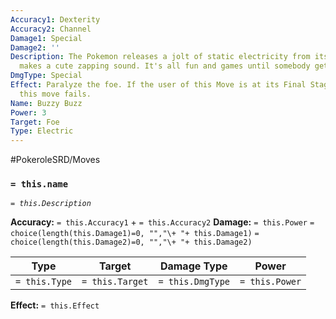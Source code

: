 ```yaml
---
Accuracy1: Dexterity
Accuracy2: Channel
Damage1: Special
Damage2: ''
Description: The Pokemon releases a jolt of static electricity from its fur, that
  makes a cute zapping sound. It's all fun and games until somebody gets paralyzed.
DmgType: Special
Effect: Paralyze the foe. If the user of this Move is at its Final Stage of Evolution,
  this move fails.
Name: Buzzy Buzz
Power: 3
Target: Foe
Type: Electric
---
```


#PokeroleSRD/Moves

### `= this.name` 
*`= this.Description`*

**Accuracy:** `= this.Accuracy1` + `= this.Accuracy2`
**Damage:** `= this.Power` `= choice(length(this.Damage1)=0, "","\+ "+ this.Damage1)` `= choice(length(this.Damage2)=0, "","\+ "+ this.Damage2)`

| Type          | Target          | Damage Type          | Power          |
| ------------- | --------------- | ---------------- | -------------- |
| `= this.Type` | `= this.Target` | `= this.DmgType` | `= this.Power` | 

**Effect:** `= this.Effect`